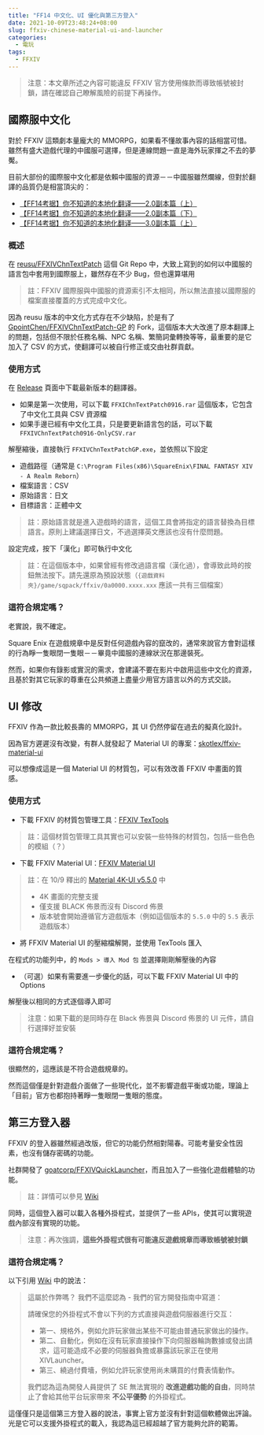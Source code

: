 ```yaml
---
title: "FF14 中文化、UI 優化與第三方登入"
date: 2021-10-09T23:48:24+08:00
slug: ffxiv-chinese-material-ui-and-launcher
categories:
  - 電玩
tags:
  - FFXIV
---
```


> 注意：本文章所述之內容可能違反 FFXIV 官方使用條款而導致帳號被封鎖，請在確認自己瞭解風險的前提下再操作。

## 國際服中文化

對於 FFXIV 這類劇本量龐大的 MMORPG，如果看不懂故事內容的話相當可惜。雖然有盛大遊戲代理的中國服可選擇，但是連線問題一直是海外玩家揮之不去的夢魘。

目前大部份的國際服中文化都是依賴中國服的資源－－中國服雖然爛線，但對於翻譯的品質仍是相當頂尖的：

- [【FF14考据】你不知道的本地化翻译——2.0副本篇（上）](https://www.bilibili.com/video/BV1Ab4y127E9)
- [【FF14考据】你不知道的本地化翻译——2.0副本篇（下）](https://www.bilibili.com/video/BV1bu411f7fX)
- [【FF14考据】你不知道的本地化翻译——3.0副本篇（上）](https://www.bilibili.com/video/BV1xP4y187kn)

### 概述

在 [reusu/FFXIVChnTextPatch](https://github.com/reusu/FFXIVChnTextPatch) 這個 Git Repo 中，大致上寫到的如何以中國服的語言包中套用到國際服上，雖然存在不少 Bug，但也還算堪用

> 註：FFXIV 國際服與中國服的資源索引不太相同，所以無法直接以國際服的檔案直接覆蓋的方式完成中文化。

因為 reusu 版本的中文化方式存在不少缺陷，於是有了 [GpointChen/FFXIVChnTextPatch-GP](https://github.com/GpointChen/FFXIVChnTextPatch-GP) 的 Fork，這個版本大大改進了原本翻譯上的問題，包括但不限於任務名稱、NPC 名稱、繁簡詞彙轉換等等，最重要的是它加入了 CSV 的方式，使翻譯可以被自行修正或交由社群貢獻。

### 使用方式

在 [Release](https://github.com/GpointChen/FFXIVChnTextPatch-GP/releases/) 頁面中下載最新版本的翻譯器。

- 如果是第一次使用，可以下載 `FFXIChnTextPatch0916.rar` 這個版本，它包含了中文化工具與 CSV 資源檔
- 如果手邊已經有中文化工具，只是要更新語言包的話，可以下載 `FFXIVChnTextPatch0916-OnlyCSV.rar`

解壓縮後，直接執行 `FFXIVChnTextPatchGP.exe`，並依照以下設定

- 遊戲路徑（通常是 `C:\Program Files(x86)\SquareEnix\FINAL FANTASY XIV - A Realm Reborn`）
- 檔案語言：CSV
- 原始語言：日文
- 目標語言：正體中文

> 註：原始語言就是進入遊戲時的語言，這個工具會將指定的語言替換為目標語言。原則上建議選擇日文，不過選擇英文應該也沒有什麼問題。

設定完成，按下「漢化」即可執行中文化

> 註：在這個版本中，如果曾經有修改過語言檔（漢化過），會導致此時的按鈕無法按下。請先還原為預設狀態（`{遊戲資料夾}/game/sqpack/ffxiv/0a0000.xxxx.xxx` 應該一共有三個檔案）

### 這符合規定嗎？

老實說，我不確定。

Square Enix 在遊戲規章中是反對任何遊戲內容的竄改的，通常來說官方會對這樣的行為睜一隻眼閉一隻眼－－畢竟中國服的連線狀況在那邊裝死。

然而，如果你有錄影或實況的需求，會建議不要在影片中啟用這些中文化的資源，且基於對其它玩家的尊重在公共頻道上盡量少用官方語言以外的方式交談。

## UI 修改

FFXIV 作為一款比較長壽的 MMORPG，其 UI 仍然停留在過去的擬真化設計。

因為官方遲遲沒有改變，有群人就發起了 Material UI 的專案：[skotlex/ffxiv-material-ui](https://github.com/skotlex/ffxiv-material-ui)

可以想像成這是一個 Material UI 的材質包，可以有效改善 FFXIV 中畫面的質感。

### 使用方式

- 下載 FFXIV 的材質包管理工具：[FFXIV TexTools](https://www.ffxiv-textools.net/)

> 註：這個材質包管理工具其實也可以安裝一些特殊的材質包，包括一些色色的模組（？）

- 下載 FFXIV Material UI：[FFXIV Material UI](https://github.com/skotlex/ffxiv-material-ui/releases)

> 註：在 10/9 釋出的 [Material 4K-UI v5.5.0](https://github.com/skotlex/ffxiv-material-ui/releases/tag/5%2C5%2C0) 中
> 
> - 4K 畫面的完整支援
> - 僅支援 BLACK 佈景而沒有 Discord 佈景
> - 版本號會開始遵循官方遊戲版本（例如這個版本的 `5.5.0` 中的 `5.5` 表示遊戲版本）

- 將 FFXIV Material UI 的壓縮檔解開，並使用 TexTools 匯入

在程式的功能列中，的 `Mods > 導入 Mod 包` 並選擇剛剛解壓後的內容

- （可選）如果有需要進一步優化的話，可以下載 FFXIV Material UI 中的 Options

解壓後以相同的方式逐個導入即可

> 注意：如果下載的是同時存在 Black 佈景與 Discord 佈景的 UI 元件，請自行選擇好並安裝

### 這符合規定嗎？

很顯然的，這應該是不符合遊戲規章的。

然而這個僅是針對遊戲介面做了一些現代化，並不影響遊戲平衡或功能，理論上「目前」官方也都抱持著睜一隻眼閉一隻眼的態度。

## 第三方登入器

FFXIV 的登入器雖然經過改版，但它的功能仍然相對陽春。可能考量安全性因素，也沒有儲存密碼的功能。

社群開發了 [goatcorp/FFXIVQuickLauncher](https://github.com/goatcorp/FFXIVQuickLauncher)，而且加入了一些強化遊戲體驗的功能。

> 註：詳情可以參見 [Wiki](https://github.com/goatcorp/FFXIVQuickLauncher/wiki/Info-(Chinese-Traditional))

同時，這個登入器可以載入各種外掛程式，並提供了一些 APIs，使其可以實現遊戲內部沒有實現的功能。

> 注意：再次強調，**這些外掛程式很有可能違反遊戲規章而導致帳號被封鎖**

### 這符合規定嗎？

以下引用 [Wiki](https://github.com/goatcorp/FFXIVQuickLauncher/wiki/Info-(Chinese-Traditional)) 中的說法：

> 這屬於作弊嗎？
> 我們不這麼認為 - 我們的官方開發指南中寫道：
>
> 請確保您的外掛程式不會以下列的方式直接與遊戲伺服器進行交互：
>
> - 第一、規格外，例如允許玩家做出某些不可能由普通玩家做出的操作。
> - 第二、自動化，例如在沒有玩家直接操作下向伺服器輪詢數據或發出請求，這可能造成不必要的伺服器負擔或暴露該玩家正在使用 XIVLauncher。
> - 第三、繞過付費墻，例如允許玩家使用尚未購買的付費表情動作。
> 
> 我們認為這為開發人員提供了 SE 無法實現的 __改進遊戲功能的自由__，同時禁止了會給其他平台玩家帶來 __不公平優勢__ 的外掛程式。

這僅僅只是這個第三方登入器的說法，事實上官方並沒有針對這個軟體做出評論。光是它可以支援外掛程式的載入，我認為這已經超越了官方能夠允許的範籌。